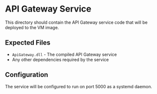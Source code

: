 # API Gateway Service

This directory should contain the API Gateway service code that will be deployed to the VM image.

## Expected Files

- `ApiGateway.dll` - The compiled API Gateway service
- Any other dependencies required by the service

## Configuration

The service will be configured to run on port 5000 as a systemd daemon. 